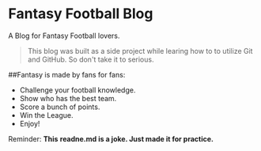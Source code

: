 # Fantasy Football Blog
A Blog for Fantasy Football lovers. 
>This blog was built as a side project while learing how to to utilize Git and GitHub.
>So don't take it to serious.

##Fantasy is made by fans for fans:
* Challenge your football knowledge.
* Show who has the best team.
* Score a bunch of points.
* Win the League.
* Enjoy!


Reminder: **This** **readne.md is a joke. Just made it for practice.**